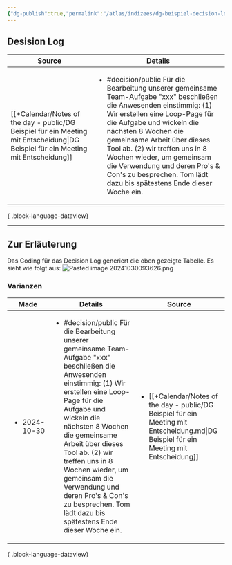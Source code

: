 ```yaml
---
{"dg-publish":true,"permalink":"/atlas/indizees/dg-beispiel-decision-log/","tags":["class/index"]}
---
```



## Desision Log
| Source                                                                                                                                | Details                                                                                                                                                                                                                                                                                                                                                                                                                           |
| ------------------------------------------------------------------------------------------------------------------------------------- | --------------------------------------------------------------------------------------------------------------------------------------------------------------------------------------------------------------------------------------------------------------------------------------------------------------------------------------------------------------------------------------------------------------------------------- |
| [[+Calendar/Notes of the day - public/DG Beispiel für ein Meeting mit Entscheidung\|DG Beispiel für ein Meeting mit Entscheidung]] | <ul><li>#decision/public Für die Bearbeitung unserer gemeinsame Team-Aufgabe "xxx" beschließen die Anwesenden einstimmig: (1) Wir erstellen eine Loop-Page für die Aufgabe und wickeln die nächsten 8 Wochen die gemeinsame Arbeit über dieses Tool ab.  (2) wir treffen uns in 8 Wochen wieder, um gemeinsam die Verwendung und deren Pro's & Con's zu besprechen. Tom lädt dazu bis spätestens Ende dieser Woche ein.</li></ul> |

{ .block-language-dataview}

---
## Zur Erläuterung
Das Coding für das Decision Log generiert die oben gezeigte Tabelle.
Es sieht wie folgt aus:
![Pasted image 20241030093626.png](/img/user/+References/Images/Pasted%20image%2020241030093626.png)

### Varianzen
| Made                          | Details                                                                                                                                                                                                                                                                                                                                                                                                                           | Source                                                                                                                                                   |
| ----------------------------- | --------------------------------------------------------------------------------------------------------------------------------------------------------------------------------------------------------------------------------------------------------------------------------------------------------------------------------------------------------------------------------------------------------------------------------- | -------------------------------------------------------------------------------------------------------------------------------------------------------- |
| <ul><li>2024-10-30 </li></ul> | <ul><li>#decision/public Für die Bearbeitung unserer gemeinsame Team-Aufgabe "xxx" beschließen die Anwesenden einstimmig: (1) Wir erstellen eine Loop-Page für die Aufgabe und wickeln die nächsten 8 Wochen die gemeinsame Arbeit über dieses Tool ab.  (2) wir treffen uns in 8 Wochen wieder, um gemeinsam die Verwendung und deren Pro's & Con's zu besprechen. Tom lädt dazu bis spätestens Ende dieser Woche ein.</li></ul> | <ul><li>[[+Calendar/Notes of the day - public/DG Beispiel für ein Meeting mit Entscheidung.md\\|DG Beispiel für ein Meeting mit Entscheidung]]</li></ul> |

{ .block-language-dataview}
